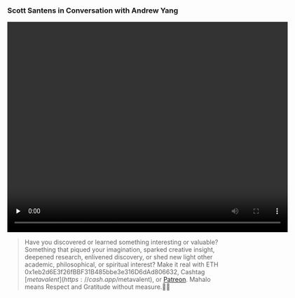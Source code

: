 ### Scott Santens in Conversation with Andrew Yang

<p></p>
<video class="center" width="640" height="480" controls preload="none">
  <source src="https://youtu.be/p0AtC3QKtJM"> 
Your browser does not support the video tag. Try [You Tube](https://youtu.be/p0AtC3QKtJM).
</video>
<p></p>



> Have you discovered or learned something interesting or valuable? Something that piqued your imagination, sparked creative insight, deepened research, enlivened discovery, or shed new light other academic, philosophical, or spiritual interest? Make it real with ETH 0x1eb2d6E3f26fBBF31B485bbe3e316D6dAd806632, Cashtag [$metavalent](https://cash.app/$metavalent), or [Patreon](https://patreon.com/metavalent). Mahalo means Respect and Gratitude without measure.🙏🏼
